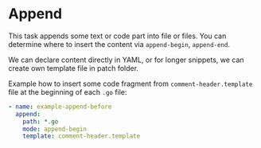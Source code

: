# Append

This task appends some text or code part into file or files. You can determine 
where to insert the content via `append-begin`, `append-end`.

We can declare content directly in YAML, or for longer snippets, we can
create own template file in patch folder.  

Example how to insert some code fragment from `comment-header.template`
file at the beginning of each `.go` file:

```yaml title="patch.yaml"
- name: example-append-before
  append:
    path: *.go
    mode: append-begin
    template: comment-header.template
```


